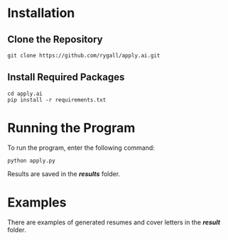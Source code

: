 # Installation
## Clone the Repository

    git clone https://github.com/rygall/apply.ai.git

## Install Required Packages

    cd apply.ai
    pip install -r requirements.txt

# Running the Program
To run the program, enter the following command:

    python apply.py 

Results are saved in the _**results**_ folder.

# Examples
There are examples of generated resumes and cover letters in the _**result**_ folder.
